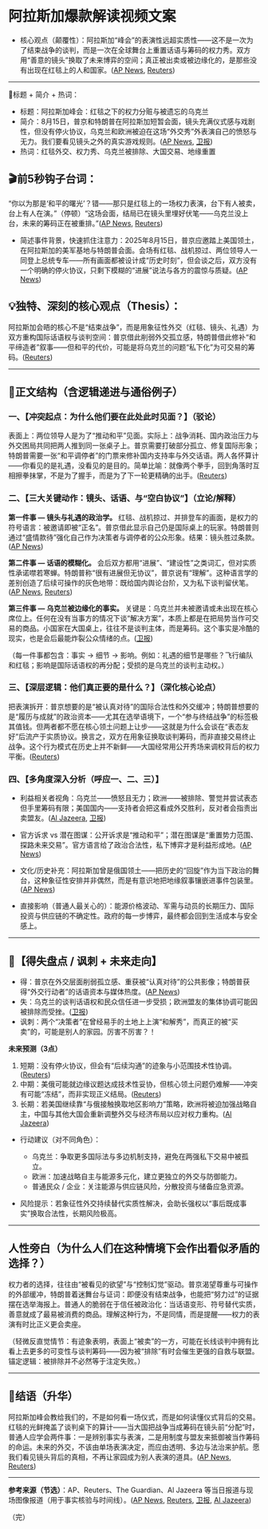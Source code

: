 # 阿拉斯加爆款解读视频文案

* 核心观点（颠覆性）：阿拉斯加“峰会”的表演性远超实质性——这不是一次为了结束战争的谈判，而是一次在全球舞台上重置话语与筹码的权力秀。双方用“善意的镜头”换取了未来博弈的空间；真正被出卖或被边缘化的，是那些没有出现在红毯上的人和国家。([AP News][1], [Reuters][2])

---

🎯标题 + 简介 + 热词：

* 标题：阿拉斯加峰会：红毯之下的权力分赃与被遗忘的乌克兰
* 简介：8月15日，普京和特朗普在阿拉斯加短暂会面，镜头充满仪式感与戏剧性，但没有停火协议，乌克兰和欧洲被迫在这场“外交秀”外表演自己的愤怒与无力。我们要看见镜头之外的真实游戏规则。([AP News][3], [卫报][4])
* 热词：红毯外交、权力秀、乌克兰被排除、大国交易、地缘重置

## 🎬前5秒钩子台词：

“你以为那是‘和平的曙光’？错——那只是红毯上的一场权力表演，台下有人被卖，台上有人在演。”（停顿）“这场会面，结局已在镜头里埋好伏笔——乌克兰没上台，未来的筹码正在被重排。”([AP News][1], [Reuters][2])

* 简述事件背景，快速抓住注意力：2025年8月15日，普京应邀踏上美国领土，在阿拉斯加的美军基地与特朗普会面。会场有红毯、战机掠过、两位领导人一同登上总统专车——所有画面都被设计成“历史时刻”，但会谈之后，双方没有一个明确的停火协议，只剩下模糊的“进展”说法与各方的震惊与质疑。([AP News][1])

## 💡独特、深刻的核心观点（Thesis）：

阿拉斯加会晤的核心不是“结束战争”，而是用象征性外交（红毯、镜头、礼遇）为双方重构国际话语权与谈判空间：普京借此削弱外交孤立感，特朗普借此修补“和平缔造者”叙事——但和平的代价，可能是将乌克兰的问题“私下化”为可交易的筹码。([Reuters][2])

---

## 🧩正文结构（含逻辑递进与通俗例子）

### 一、【冲突起点：为什么他们要在此处此时见面？】（驳论）

表面上：两位领导人是为了“推动和平”见面。实际上：战争消耗、国内政治压力与外交困局共同把两人推到同一张桌子上。普京需要打破部分孤立、修复国际形象；特朗普需要一张“和平调停者”的门票来修补国内支持率与外交话语。两人各怀算计——你看见的是礼遇，没看见的是目的。简单比喻：就像两个拳手，回到角落时互相擦拳抹掌，不是为了握手，而是为了下一轮更精确的出手。([Reuters][2])

### 二、【三大关键动作：镜头、话语、与“空白协议”】（立论/解释）

**第一件事 — 镜头与礼遇的政治学。** 红毯、战机掠过、并排登车的画面，是权力的符号语言：被邀请即被“正名”。普京借此显示自己仍是国际桌上的玩家。特朗普则通过“盛情款待”强化自己作为决策者与调停者的公众形象。结果：镜头胜过条款。([AP News][3])

**第二件事 — 话语的模糊化。** 会后双方都用“进展”、“建设性”之类词汇，但对实质性承诺噤若寒蝉。特朗普称“很有进展但无协议”，普京说有“理解”。这种语言学的差别创造了后续可操作的灰色地带：既给国内舆论台阶，又为私下谈判留伏笔。([AP News][1], [Reuters][2])

**第三件事 — 乌克兰被边缘化的事实。** 关键是：乌克兰并未被邀请或未出现在核心席位上。任何在没有当事方的情况下谈“解决方案”，本质上都是在把局势当作可交易的商品。小国家在大国桌上，往往不是谈判主体，而是筹码。这个事实是冷酷的现实，也是会后最能炸裂公众情绪的点。([卫报][4])

（每一件事都包含：事实 → 细节 → 影响。例如：礼遇的细节是哪些？飞行编队和红毯；影响是国际话语权的再分配；受损的是乌克兰的谈判主动权。）

### 三、【深层逻辑：他们真正要的是什么？】（深化核心论点）

把表演拆开：普京想要的是“被认真对待”的国际合法性和外交缓冲；特朗普想要的是“履历与成就”的政治资本——尤其在选举语境下，一个“参与终结战争”的标签极其值钱。但两者都不愿在核心领土问题上让步——这就是为什么会谈在“表态友好”后流产于实质协议。换言之，双方在用象征换取谈判筹码，而非直接交易终止战争。这个行为模式在历史上并不新鲜——大国经常用公开秀场来调校背后的权力平衡。([Reuters][2])

### 四、【多角度深入分析（呼应一、二、三）】

* 利益相关者视角：乌克兰——愤怒且无力；欧洲——被排除、警觉并尝试表态但手里筹码有限；美国国内——支持者会把这看成外交胜利，反对者会指责出卖盟友。([Al Jazeera][5], [卫报][4])

* 官方诉求 vs 潜在图谋：公开诉求是“推动和平”；潜在图谋是“重置势力范围、探路未来交易”。官方语言给了政治合法性，私下博弈才是利益形成地。([AP News][1])

* 文化/历史补充：阿拉斯加曾是俄国领土——把历史的“回旋”作为当下政治的舞台，这种象征性安排并非偶然，而是有意识地把地缘叙事镶嵌进事件包装里。([AP News][3])

* 直接影响（普通人最关心的）：能源价格波动、军需与动员的长期压力、国际投资与供应链的不确定性。政府的每一步博弈，最终都会回到生活成本与安全感上。

---

## 📌【得失盘点 / 讽刺 + 未来走向】

* 得：普京在外交层面削弱孤立感、重获被“认真对待”的公共影像；特朗普获得“外交行动者”的话语资本与媒体热度。([AP News][3])
* 失：乌克兰的谈判话语权和民众信任进一步受损；欧洲盟友的集体协调可能因被排除而受挫。([卫报][4])
* 讽刺：两个“决策者”在曾经易手的土地上上演“和解秀”，而真正的被“买卖”的，可能是别人的家园。厉害不厉害？！

**未来预测（3点）**

1. 短期：没有停火协议，但会有“后续沟通”的迹象与小范围技术性协调。([Reuters][2])
2. 中期：美俄可能就边缘议题达成技术性妥协，但核心领土问题仍难解——冲突有可能“冻结”，而非实现正义结局。([Reuters][2])
3. 长期：若美国继续靠“与俄接触换取地区影响力”策略，欧洲将被迫加强战略自主，中国与其他大国会重新调整外交与经济布局以应对权力重构。([Al Jazeera][5])

* 行动建议（对不同角色）：

  * 乌克兰：争取更多国际法与多边机制支持，避免在两强私下交易中被孤立。
  * 欧洲：加速战略自主与能源多元化，建立更独立的外交与防御能力。
  * 普通民众 / 企业：关注能源与供应链风险，分散投资与储备应急资源。
* 风险提示：若象征性外交持续替代实质性解决，会助长强权以“事后既成事实”换取合法性，长期风险极高。

---

## 人性旁白（为什么人们在这种情境下会作出看似矛盾的选择？）

权力者的选择，往往由“被看见的欲望”与“控制幻觉”驱动。普京渴望尊重与可操作的外部缓冲，特朗普着迷舞台与证词：即便没有结束战争，也能把“努力过”的证据摆在选举海报上。普通人的脆弱在于信任被政治化：当话语变形、符号替代实质，善意就成了最易被消费的商品。理解这种行为，不是同情，而是提醒——权力的表演有时比正义更会卖座。

（轻微反直觉情节：有迹象表明，表面上“被卖”的一方，可能在长线谈判中拥有比看上去更多的可变性与谈判筹码——因为被“排除”有时会催生更强的自救与联盟。锚定逻辑：被排除并不必然等于注定失败。）

---

## 🎯结语（升华）

阿拉斯加峰会教给我们的，不是如何看一场仪式，而是如何读懂仪式背后的交易。红毯的光鲜掩盖了谈判桌下的算计——当大国把战争当成筹码在镜头前“分配”时，普通人应学会两件事：一是辨别事实与表演，二是用制度与盟友来抵御被当作筹码的命运。未来的外交，不该由单场表演决定，而应由透明、多边与法治来护航。愿我们看见镜头背后的真相，不再让家园成为别人表演的道具。([AP News][1], [Reuters][2])

---

**参考来源（节选）**：AP、Reuters、The Guardian、Al Jazeera 等当日报道与现场图像报道（用于事实核验与时间线）。([AP News][1], [Reuters][2], [卫报][4], [Al Jazeera][5])

（完）

[1]: https://apnews.com/article/trump-putin-summit-alaska-russia-ukraine-a7b167f17a3e06fbce2f583c93f8bae1?utm_source=chatgpt.com "Trump-Putin meeting: No deal to end Russia's war in Ukraine"
[2]: https://www.reuters.com/world/europe/trump-putin-summit-yields-no-deal-ending-war-ukraine-2025-08-16/?utm_source=chatgpt.com "'No deal until there's a deal': Trump-Putin talks yield no ... - Reuters"
[3]: https://apnews.com/article/trump-putin-summit-greeting-adc0e52a159bbf21dd582e101b5257db?utm_source=chatgpt.com "Trump rolls out the red carpet for Putin and adds a limo ride - AP News"
[4]: https://www.theguardian.com/world/live/2025/aug/15/trump-putin-alaska-meeting-summit-news-updates?utm_source=chatgpt.com "Trump says no Ukraine agreement after Putin talks as he advises Zelenskyy to 'make a deal' - live"
[5]: https://www.aljazeera.com/news/liveblog/2025/8/15/trump-putin-summit-live-leaders-to-meet-in-alaska-for-talks-on-ukraine-war?utm_source=chatgpt.com "Trump-Putin summit live: No Ukraine ceasefire after Alaska talks"
